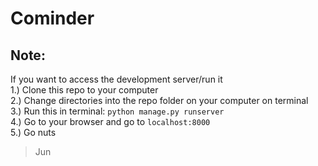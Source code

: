 # Cominder

## Note:
If you want to access the development server/run it
<br/>
1.) Clone this repo to your computer <br>
2.) Change directories into the repo folder on your computer on terminal <br>
3.) Run this in terminal: `python manage.py runserver` <br>
4.) Go to your browser and go to `localhost:8000` <br>
5.) Go nuts <br>
> Jun

